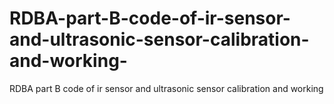 # RDBA-part-B-code-of-ir-sensor-and-ultrasonic-sensor-calibration-and-working-
RDBA part B code of ir sensor and ultrasonic sensor calibration and working 
